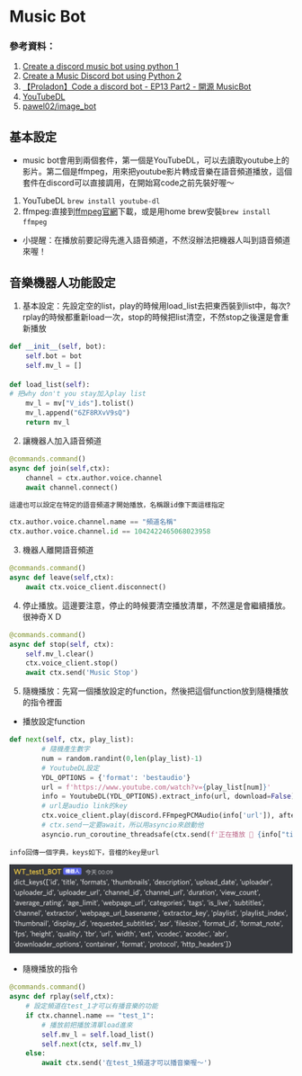 # Music Bot
### 參考資料：
1. [Create a discord music bot using python 1](https://youtu.be/i0nNPidYQ2w)
2. [Create a Music Discord bot using Python 2](https://www.youtube.com/watch?v=dRHUW_KnHLs)
3. [【Proladon】Code a discord bot - EP13 Part2 - 開源 MusicBot](https://www.youtube.com/watch?v=PaaH_vs_56U&list=PLSCgthA1Anif1w6mKM3O6xlBGGypXtrtN&index=22)
4. [YouTubeDL](https://github.com/ytdl-org/youtube-dl#installation)
5. [pawel02/image_bot](https://github.com/pawel02/image_bot/blob/main/music_cog.py)

## 基本設定
- music bot會用到兩個套件，第一個是YouTubeDL，可以去讀取youtube上的影片。第二個是ffmpeg，用來把youtube影片轉成音樂在語音頻道播放，這個套件在discord可以直接調用，在開始寫code之前先裝好喔～
1. YouTubeDL `brew install youtube-dl`
2. ffmpeg:直接到[ffmpeg官網](https://www.ffmpeg.org/download.html)下載，或是用home brew安裝`brew install ffmpeg`
- 小提醒：在播放前要記得先進入語音頻道，不然沒辦法把機器人叫到語音頻道來喔！

## 音樂機器人功能設定
1. 基本設定：先設定空的list，play的時候用load_list去把東西裝到list中，每次?rplay的時候都重新load一次，stop的時候把list清空，不然stop之後還是會重新播放
```python
def __init__(self, bot):
    self.bot = bot
    self.mv_l = []

def load_list(self):
# 把why don't you stay加入play list
    mv_l = mv["V_ids"].tolist()
    mv_l.append("6ZF8RXvV9sQ")
    return mv_l
```

2. 讓機器人加入語音頻道
```python
@commands.command()
async def join(self,ctx):
    channel = ctx.author.voice.channel
    await channel.connect()
```
    這邊也可以設定在特定的語音頻道才開始播放，名稱跟id像下面這樣指定
```python
ctx.author.voice.channel.name == "頻道名稱"
ctx.author.voice.channel.id == 1042422465068023958
```
3. 機器人離開語音頻道
```python
@commands.command()
async def leave(self,ctx):
    await ctx.voice_client.disconnect()
```
4. 停止播放。這邊要注意，停止的時候要清空播放清單，不然還是會繼續播放。很神奇ＸＤ
```python
@commands.command()
async def stop(self, ctx):
    self.mv_l.clear()
    ctx.voice_client.stop()
    await ctx.send('Music Stop')
```
5. 隨機播放：先寫一個播放設定的function，然後把這個function放到隨機播放的指令裡面
-  播放設定function
```python
def next(self, ctx, play_list):
        # 隨機產生數字
        num = random.randint(0,len(play_list)-1)
        # YoutubeDL設定
        YDL_OPTIONS = {'format': 'bestaudio'}
        url = f'https://www.youtube.com/watch?v={play_list[num]}'
        info = YoutubeDL(YDL_OPTIONS).extract_info(url, download=False)
        # url是audio link的key
        ctx.voice_client.play(discord.FFmpegPCMAudio(info['url']), after = lambda e: self.next(ctx, play_list))
        # ctx.send一定要await，所以用asyncio來啟動他
        asyncio.run_coroutine_threadsafe(ctx.send(f'正在播放 📣 {info["title"]} 📣'),self.bot.loop)  
```
    info回傳一個字典，keys如下，音檔的key是url
![](../image/api_keys.png)

- 隨機播放的指令
```python
@commands.command()
async def rplay(self,ctx):
    # 設定頻道在test_1才可以有播音樂的功能
    if ctx.channel.name == "test_1": 
        # 播放前把播放清單load進來
        self.mv_l = self.load_list()
        self.next(ctx, self.mv_l)
    else:
        await ctx.send('在test_1頻道才可以播音樂喔～')
```